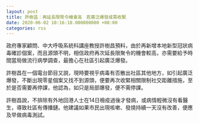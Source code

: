 ```yaml
---
layout: post
title: 許樹昌：再延長限聚令機會高　若廣泛爆發或需收緊
date: 2020-06-02 10:16:18.000000000 +08:00
categories: rss
---
```


政府專家顧問、中大呼吸系統科講座教授許樹昌預料，由於再新增本地新型冠狀病毒確診個案，而且源頭不明，相信政府再次延長限聚令的機會較高，亦需要給予時間當局做流行病學調查，最擔心在社區引起廣泛爆發。

許樹昌在一個電台節目又說，現時要視乎病毒有否散出社區其他地方，如引起廣泛爆發，不斷出現零星個案又找不到源頭，便要再次收緊相關限制社交距離措施，至於是否需要再停課，他認為，如只是局部爆發，便不需停課。

許樹昌說，不排除有外地回港人士在14日檢疫過後才發病，或病情輕微沒有看醫生，導致社區有傳播鏈。他建議如果市民出現咳嗽、發燒持續一天沒有改善，便應及早做病毒測試。
